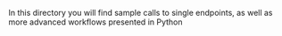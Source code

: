 In this directory you will find sample calls to single endpoints, as well
as more advanced workflows presented in Python
